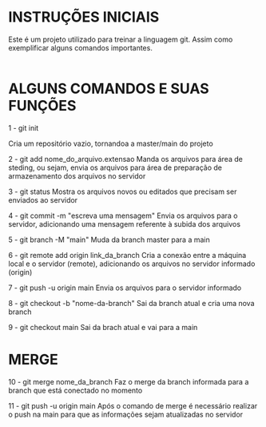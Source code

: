 <!--DOCTYPE html-->
<html>
<head>
 <style>
  .comentario{
   background-color: #7d8590;
  }
 </style>
</head>
<body>
<h1>INSTRUÇÕES INICIAIS</h1>
<div class="cometario">
Este é um projeto utilizado para treinar a linguagem git. 
Assim como exemplificar alguns comandos importantes.
</div>
<br>

<h1>ALGUNS COMANDOS E SUAS FUNÇÕES</h1>
<div class="cometario">
1 - git init<p>
Cria um repositório vazio, tornandoa a master/main do projeto

2 - git add nome_do_arquivo.extensao
Manda os arquivos para área de steding, ou sejam, envia os arquivos para área
de preparação de armazenamento dos arquivos no servidor

3 - git status
Mostra os arquivos novos ou editados que precisam ser enviados ao servidor

4 - git commit -m "escreva uma mensagem"
Envia os arquivos para o servidor, adicionando uma mensagem referente à subida 
dos arquivos

5 - git branch -M "main"
Muda da branch master para a main

6 - git remote add origin link_da_branch
Cria a conexão entre a máquina local e o servidor (remote), adicionando os
arquivos no servidor informado (origin)

7 - git push -u origin main
Envia os arquivos para o servidor informado

8 - git checkout -b "nome-da-branch"
Sai da branch atual e cria uma nova branch

9 - git checkout main
Sai da brach atual e vai para a main
</div>

<h1>MERGE</h1>
<div class="cometario">
10 - git merge nome_da_branch
Faz o merge da branch informada para a branch que está conectado no momento

11 - git push -u origin main
Após o comando de merge é necessário realizar o push na main para que as informações 
sejam atualizadas no servidor
</div>
</body>
</html>
